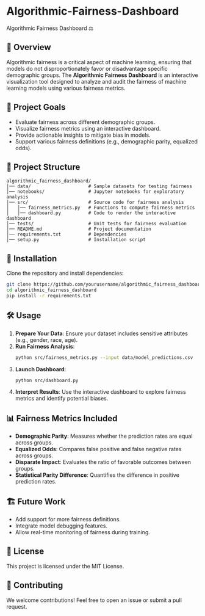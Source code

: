 # Algorithmic-Fairness-Dashboard
Algorithmic Fairness Dashboard ⚖️

## 📌 Overview
Algorithmic fairness is a critical aspect of machine learning, ensuring that models do not disproportionately favor or disadvantage specific demographic groups. The **Algorithmic Fairness Dashboard** is an interactive visualization tool designed to analyze and audit the fairness of machine learning models using various fairness metrics.

## 🎯 Project Goals
- Evaluate fairness across different demographic groups.
- Visualize fairness metrics using an interactive dashboard.
- Provide actionable insights to mitigate bias in models.
- Support various fairness definitions (e.g., demographic parity, equalized odds).

## 📂 Project Structure
```
algorithmic_fairness_dashboard/
│── data/                     # Sample datasets for testing fairness
│── notebooks/                # Jupyter notebooks for exploratory analysis
│── src/                      # Source code for fairness analysis
│   │── fairness_metrics.py   # Functions to compute fairness metrics
│   │── dashboard.py          # Code to render the interactive dashboard
│── tests/                    # Unit tests for fairness evaluation
│── README.md                 # Project documentation
│── requirements.txt          # Dependencies
│── setup.py                  # Installation script
```

## 🚀 Installation
Clone the repository and install dependencies:
```bash
git clone https://github.com/yourusername/algorithmic_fairness_dashboard.git
cd algorithmic_fairness_dashboard
pip install -r requirements.txt
```

## 🛠️ Usage
1. **Prepare Your Data**: Ensure your dataset includes sensitive attributes (e.g., gender, race, age).
2. **Run Fairness Analysis**:
   ```bash
   python src/fairness_metrics.py --input data/model_predictions.csv
   ```
3. **Launch Dashboard**:
   ```bash
   python src/dashboard.py
   ```
4. **Interpret Results**: Use the interactive dashboard to explore fairness metrics and identify potential biases.

## 📊 Fairness Metrics Included
- **Demographic Parity**: Measures whether the prediction rates are equal across groups.
- **Equalized Odds**: Compares false positive and false negative rates across groups.
- **Disparate Impact**: Evaluates the ratio of favorable outcomes between groups.
- **Statistical Parity Difference**: Quantifies the difference in positive prediction rates.

## 🏗️ Future Work
- Add support for more fairness definitions.
- Integrate model debugging features.
- Allow real-time monitoring of fairness during training.

## 📜 License
This project is licensed under the MIT License.

## 🤝 Contributing
We welcome contributions! Feel free to open an issue or submit a pull request.
